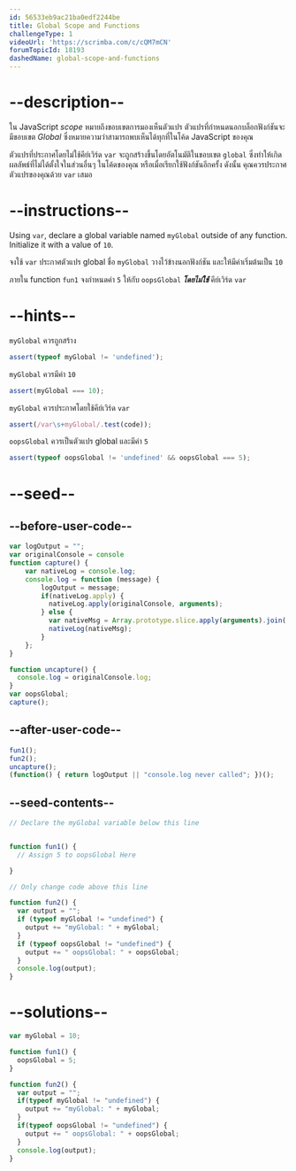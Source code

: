 ```yaml
---
id: 56533eb9ac21ba0edf2244be
title: Global Scope and Functions
challengeType: 1
videoUrl: 'https://scrimba.com/c/cQM7mCN'
forumTopicId: 18193
dashedName: global-scope-and-functions
---
```


# --description--

ใน JavaScript <dfn>scope</dfn> หมายถึงขอบเขตการมองเห็นตัวแปร ตัวแปรที่กำหนดนอกบล็อกฟังก์ชันจะมีขอบเขต <dfn>Global</dfn> ซึ่งหมายความว่าสามารถพบเห็นได้ทุกที่ในโค้ด JavaScript ของคุณ

ตัวแปรที่ประกาศโดยไม่ใช้คีย์เวิร์ด `var` จะถูกสร้างขึ้นโดยอัตโนมัติในขอบเขต `global` ซึ่งทำให้เกิดผลลัพธ์ที่ไม่ได้ตั้งใจในส่วนอื่นๆ ในโค้ดของคุณ หรือเมื่อเรียกใช้ฟังก์ชันอีกครั้ง ดังนั้น คุณควรประกาศตัวแปรของคุณด้วย `var` เสมอ

# --instructions--

Using `var`, declare a global variable named `myGlobal` outside of any function. Initialize it with a value of `10`.

จงใช้ `var` ประกาศตัวแปร global ชื่อ `myGlobal` วางไว้ข้างนอกฟังก์ชัน และให้มีค่าเริ่มต้นเป็น `10`

ภายใน function `fun1` จงกำหนดค่า `5` ให้กับ `oopsGlobal` ***โดยไม่ใช้*** คีย์เวิร์ด `var`


# --hints--

`myGlobal` ควรถูกสร้าง

```js
assert(typeof myGlobal != 'undefined');
```

`myGlobal` ควรมีค่า `10`

```js
assert(myGlobal === 10);
```

`myGlobal` ควรประกาศโดยใช้คีย์เวิร์ด `var`

```js
assert(/var\s+myGlobal/.test(code));
```

`oopsGlobal` ควรเป็นตัวแปร global และมีค่า `5`

```js
assert(typeof oopsGlobal != 'undefined' && oopsGlobal === 5);
```

# --seed--

## --before-user-code--

```js
var logOutput = "";
var originalConsole = console
function capture() {
    var nativeLog = console.log;
    console.log = function (message) {
        logOutput = message;
        if(nativeLog.apply) {
          nativeLog.apply(originalConsole, arguments);
        } else {
          var nativeMsg = Array.prototype.slice.apply(arguments).join(' ');
          nativeLog(nativeMsg);
        }
    };
}

function uncapture() {
  console.log = originalConsole.log;
}
var oopsGlobal;
capture();
```

## --after-user-code--

```js
fun1();
fun2();
uncapture();
(function() { return logOutput || "console.log never called"; })();
```

## --seed-contents--

```js
// Declare the myGlobal variable below this line


function fun1() {
  // Assign 5 to oopsGlobal Here

}

// Only change code above this line

function fun2() {
  var output = "";
  if (typeof myGlobal != "undefined") {
    output += "myGlobal: " + myGlobal;
  }
  if (typeof oopsGlobal != "undefined") {
    output += " oopsGlobal: " + oopsGlobal;
  }
  console.log(output);
}
```

# --solutions--

```js
var myGlobal = 10;

function fun1() {
  oopsGlobal = 5;
}

function fun2() {
  var output = "";
  if(typeof myGlobal != "undefined") {
    output += "myGlobal: " + myGlobal;
  }
  if(typeof oopsGlobal != "undefined") {
    output += " oopsGlobal: " + oopsGlobal;
  }
  console.log(output);
}
```
